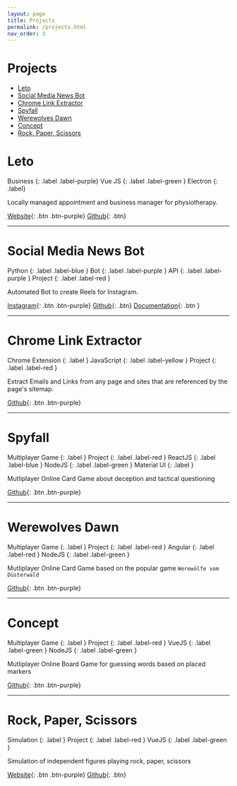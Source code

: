 ```yaml
---
layout: page
title: Projects
permalink: /projects.html
nav_order: 3
---
```


<h1>Projects</h1>

<!-- TODO: add images -->

- [Leto](#leto)
- [Social Media News Bot](#social-media-news-bot)
- [Chrome Link Extractor](#chrome-link-extractor)
- [Spyfall](#spyfall)
- [Werewolves Dawn](#werewolves-dawn)
- [Concept](#concept)
- [Rock, Paper, Scissors](#rock-paper-scissors)


# Leto
Business
{: .label .label-purple}
Vue JS
{: .label .label-green }
Electron
{: .label}

Locally managed appointment and business manager for physiotherapy.

[Website](https://leto.andreasnicklaus.de){: .btn .btn-purple}
[Github](https://github.com/Calpollo/Leto){: .btn}

---
# Social Media News Bot
Python
{: .label .label-blue }
Bot
{: .label .label-purple }
API
{: .label .label-purple }
Project
{: .label .label-red }

Automated Bot to create Reels for Instagram.

[Instagram](https://instagram.com/your_social_media_news){: .btn .btn-purple}
[Github](https://github.com/Calpollo/Leto){: .btn}
[Documentation](https://andreasnicklaus.github.io/news-social-media/){: .btn }

---
# Chrome Link Extractor
Chrome Extension
{: .label }
JavaScript
{: .label .label-yellow }
Project
{: .label .label-red }

Extract Emails and Links from any page and sites that are referenced by the page's sitemap.

[Github](https://github.com/andreasnicklaus/chrome-link-extractor){: .btn .btn-purple}

---
# Spyfall
Multiplayer Game
{: .label }
Project
{: .label .label-red }
ReactJS
{: .label .label-blue }
NodeJS
{: .label .label-green }
Material UI
{: .label }

Mutliplayer Online Card Game about deception and tactical questioning

[Github](https://github.com/andreasnicklaus/spyfall){: .btn .btn-purple}

---
# Werewolves Dawn
Multiplayer Game
{: .label }
Project
{: .label .label-red }
Angular
{: .label .label-red }
NodeJS
{: .label .label-green }

Mutliplayer Online Card Game based on the popular game `Werewölfe vom Düsterwald`

[Github](https://github.com/andreasnicklaus/werewolves-dawn){: .btn .btn-purple}

---
# Concept
Multiplayer Game
{: .label }
Project
{: .label .label-red }
VueJS
{: .label .label-green }
NodeJS
{: .label .label-green }

Mutliplayer Online Board Game for guessing words based on placed markers

[Github](https://github.com/andreasnicklaus/concept-game){: .btn .btn-purple}

---
# Rock, Paper, Scissors
Simulation
{: .label }
Project
{: .label .label-red }
VueJS
{: .label .label-green }

Simulation of independent figures playing rock, paper, scissors


[Website](https://rps.andreasnicklaus.de/){: .btn .btn-purple}
[Github](https://github.com/andreasnicklaus/rockpaperscissors){: .btn}